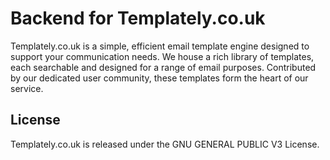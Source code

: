 # Backend for Templately.co.uk

Templately.co.uk is a simple, efficient email template engine designed to support your communication needs.
We house a rich library of templates, each searchable and designed for a range of email purposes.
Contributed by our dedicated user community, these templates form the heart of our service.

## License

Templately.co.uk is released under the GNU GENERAL PUBLIC V3 License.
